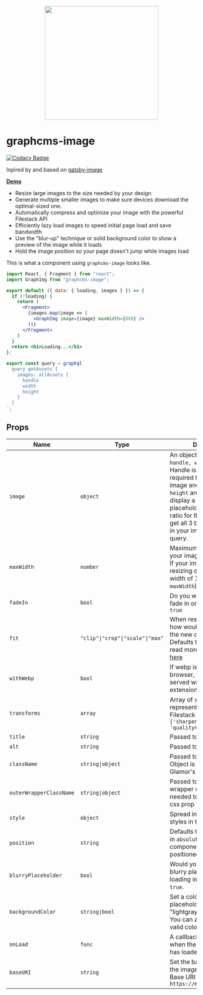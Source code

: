 <p align="center">
  <img width="300" src="https://graphcms.com/assets/svg/graphcms-image.svg?sanitize=true">
</p>

# graphcms-image

[![Codacy Badge](https://api.codacy.com/project/badge/Grade/fa232d77f2be45c580a216b08296c4d0)](https://app.codacy.com/app/Flybondi/graphcms-image?utm_source=github.com&utm_medium=referral&utm_content=flybondi/graphcms-image&utm_campaign=badger)

Inpired by and based on [gatsby-image](https://github.com/gatsbyjs/gatsby/tree/master/packages/gatsby-image)

**[Demo](https://graphcms-image.netlify.com/?down=0)**

* Resize large images to the size needed by your design
* Generate multiple smaller images to make sure devices download the optimal-sized one.
* Automatically compress and optimize your image with the powerful Filestack API
* Efficiently lazy load images to speed initial page load and save bandwidth
* Use the "blur-up" technique or solid background color to show a preview of the image while it loads
* Hold the image position so your page doesn't jump while images load



This is what a component using `graphcms-image` looks like.

```jsx
import React, { Fragment } from "react";
import GraphImg from "graphcms-image";

export default ({ data: { loading, images } }) => {
  if (!loading) {
    return (
      <Fragment>
        {images.map(image => (
          <GraphImg image={image} maxWidth={800} />
        ))}
      </Fragment>
    )
  }
  return <h1>Loading...</h1>
};

export const query = graphql`
  query getAssets {
    images: allAssets {
      handle
      width
      height
    }
  }
`;
```

## Props

| Name                    | Type             | Description                                                                                                                 |
| ----------------------- | ---------------- | --------------------------------------------------------------------------------------------------------------------------- |
| `image`                 | `object`         | An object of shape `{ handle, width, height }`. Handle is an identifier required to display the image and both `width` and                                                      `height` are required to display a correct placeholder and aspect ratio for the image. You can get all 3 by just putting all 3 in your image-getting query.                                                                                  |
| `maxWidth`                 | `number`         | Maximum width you'd like your image to take up. (ex. If your image container is resizing dynamically up to a width of 1200, put it as a `maxWidth`)                                                                                                                                      |
| `fadeIn`                | `bool`           | Do you want your image to fade in on load? Defaults to `true`                      |
| `fit`                 | `"clip"\|"crop"\|"scale"\|"max"`         | When resizing the image, how would you like it to fit the new dimensions? Defaults to `crop`. You can read more about resizing [here](https://www.filestack.com/docs/image-transformations/resize)   |
| `withWebp`                 | `bool`         | If webp is supported by the browser, the images will be served with `.webp` extension. (Recommended)                       |
| `transforms`                 | `array`         | Array of `string`s, each representing a separate Filestack transform, eg. `['sharpen=amount:5', 'quality=value:75']`                                                                                                 |
| `title`                 | `string`         | Passed to the `img` element                                                                                                 |
| `alt`                   | `string`         | Passed to the `img` element                                                                                                 |
| `className`             | `string\|object` | Passed to the wrapper div. Object is needed to support Glamor's css prop                                                    |
| `outerWrapperClassName` | `string\|object` | Passed to the outer wrapper div. Object is needed to support Glamor's css prop                                              |
| `style`                 | `object`         | Spread into the default styles in the wrapper div                                                                           |
| `position`              | `string`         | Defaults to `relative`. Pass in `absolute` to make the component `absolute` positioned                                      |
| `blurryPlaceholder`       | `bool`   | Would you like to display a blurry placeholder for your loading image? Defaults to `true`. |
| `backgroundColor`       | `string\|bool`   | Set a colored background placeholder. If true, uses "lightgray" for the color. You can also pass in any valid color string. |
| `onLoad`                | `func`           | A callback that is called when the full-size image has loaded.                                                              |
| `baseURI`               | `string`         | Set the base src from where the images are requested. Base URI Defaults to `https://media.graphcms.com`                     |
